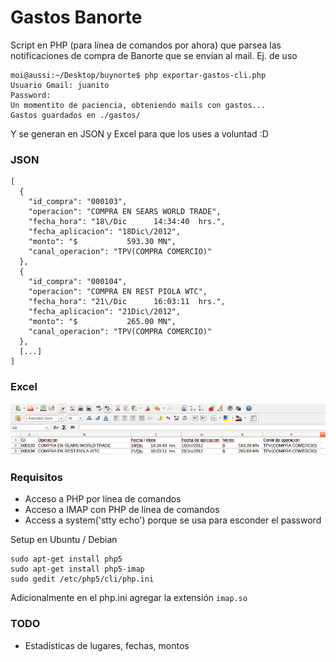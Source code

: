 Gastos Banorte
===================

Script en PHP (para línea de comandos por ahora) que parsea las notificaciones de compra de Banorte que se envían al mail.
Ej. de uso

```
moi@aussi:~/Desktop/buynorte$ php exportar-gastos-cli.php 
Usuario Gmail: juanito
Password: 
Un momentito de paciencia, obteniendo mails con gastos...
Gastos guardados en ./gastos/
```

Y se generan en JSON y Excel para que los uses a voluntad :D

### JSON

```
[
  {
    "id_compra": "000103",
    "operacion": "COMPRA EN SEARS WORLD TRADE",
    "fecha_hora": "18\/Dic      14:34:40  hrs.",
    "fecha_aplicacion": "18Dic\/2012",
    "monto": "$           593.30 MN",
    "canal_operacion": "TPV(COMPRA COMERCIO)"
  },
  {
    "id_compra": "000104",
    "operacion": "COMPRA EN REST PIOLA WTC",
    "fecha_hora": "21\/Dic      16:03:11  hrs.",
    "fecha_aplicacion": "21Dic\/2012",
    "monto": "$           265.00 MN",
    "canal_operacion": "TPV(COMPRA COMERCIO)"
  },
  [...]
]
```

### Excel

<img src="https://raw.githubusercontent.com/ivansabik/gastos-banorte/master/pantalla-excel.png">

### Requisitos

- Acceso a PHP por línea de comandos
- Acceso a IMAP con PHP de línea de comandos
- Access a system('stty echo') porque se usa para esconder el password

Setup en Ubuntu / Debian

```
sudo apt-get install php5
sudo apt-get install php5-imap
sudo gedit /etc/php5/cli/php.ini
```

Adicionalmente en el php.ini agregar la extensión ```imap.so```

### TODO

 - Estadísticas de lugares, fechas, montos
